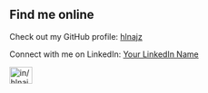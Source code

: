 ## Find me online

Check out my GitHub profile: [hlnajz](https://github.com/hlnajz)

Connect with me on LinkedIn: [Your LinkedIn Name](https://www.linkedin.com/in/hlnajz)

<a href="https://linkedin.com/in/in/hlnajz" target="blank"><img align="center" src="https://raw.githubusercontent.com/rahuldkjain/github-profile-readme-generator/master/src/images/icons/Social/linked-in-alt.svg" alt="in/hlnajz" height="30" width="40" /></a>
